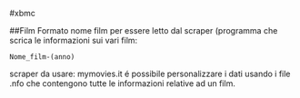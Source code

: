 #xbmc

##Film
Formato nome film per essere letto dal scraper (programma che scrica le informazioni sui vari film:

    Nome_film-(anno)

scraper da usare: mymovies.it 
é possibile personalizzare i dati usando i file .nfo che contengono tutte le informazioni relative ad un film. 
